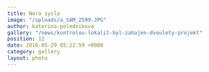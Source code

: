 ```yaml
---
title: Nora sysla
image: "/uploads/a_SAM_2599.JPG"
author: katerina-polednikova
gallery: "/news/kontrolou-lokalit-byl-zahajen-dvoulety-projekt"
position: 12
date: 2016-05-29 05:22:59 +0000
category: gallery
layout: photo
---
```

